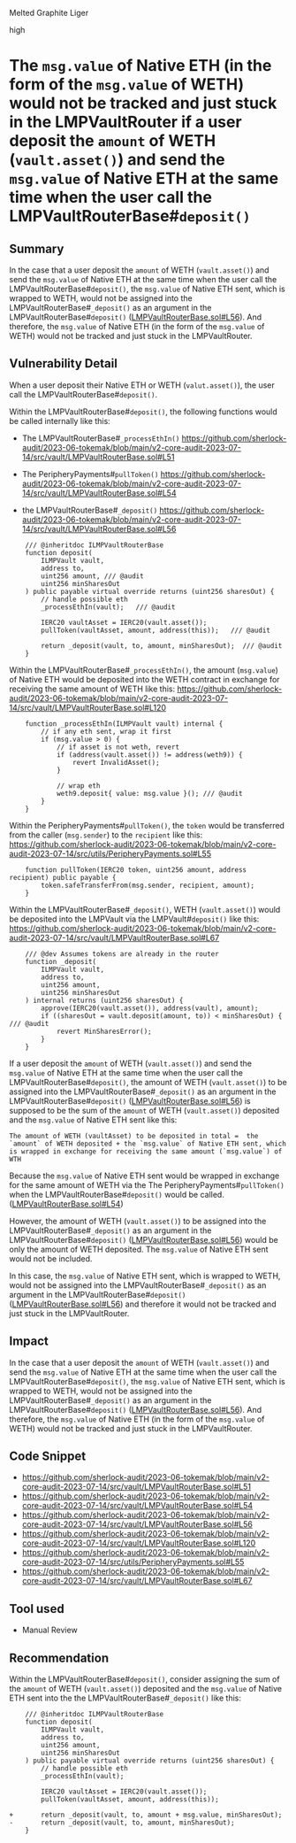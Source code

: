 Melted Graphite Liger

high

# The `msg.value` of Native ETH (in the form of the `msg.value` of WETH) would not be tracked and just stuck in the LMPVaultRouter if a user deposit the `amount` of WETH (`vault.asset()`) and send the `msg.value` of Native ETH at the same time when the user call the LMPVaultRouterBase#`deposit()`
## Summary
In the case that a user deposit the `amount` of WETH (`vault.asset()`) and send the `msg.value` of Native ETH at the same time when the user call the LMPVaultRouterBase#`deposit()`, the `msg.value` of Native ETH sent, which is wrapped to WETH, would not be assigned into the LMPVaultRouterBase#`_deposit()` as an argument in the LMPVaultRouterBase#`deposit()` ([LMPVaultRouterBase.sol#L56](https://github.com/sherlock-audit/2023-06-tokemak/blob/main/v2-core-audit-2023-07-14/src/vault/LMPVaultRouterBase.sol#L56)). 
And therefore, the `msg.value` of Native ETH (in the form of the `msg.value` of WETH) would not be tracked and just stuck in the LMPVaultRouter. 


## Vulnerability Detail
When a user deposit their Native ETH or WETH (`valut.asset()`), the user call the LMPVaultRouterBase#`deposit()`.

Within the LMPVaultRouterBase#`deposit()`, the following functions would be called internally like this:
- The LMPVaultRouterBase#`_processEthIn()` 
   https://github.com/sherlock-audit/2023-06-tokemak/blob/main/v2-core-audit-2023-07-14/src/vault/LMPVaultRouterBase.sol#L51

- The PeripheryPayments#`pullToken()`
   https://github.com/sherlock-audit/2023-06-tokemak/blob/main/v2-core-audit-2023-07-14/src/vault/LMPVaultRouterBase.sol#L54  

- the LMPVaultRouterBase#`_deposit()` 
   https://github.com/sherlock-audit/2023-06-tokemak/blob/main/v2-core-audit-2023-07-14/src/vault/LMPVaultRouterBase.sol#L56
```solidity
    /// @inheritdoc ILMPVaultRouterBase
    function deposit(
        ILMPVault vault,
        address to,
        uint256 amount, /// @audit
        uint256 minSharesOut
    ) public payable virtual override returns (uint256 sharesOut) {
        // handle possible eth
        _processEthIn(vault);   /// @audit

        IERC20 vaultAsset = IERC20(vault.asset());
        pullToken(vaultAsset, amount, address(this));   /// @audit

        return _deposit(vault, to, amount, minSharesOut);  /// @audit
    }
```

Within the LMPVaultRouterBase#`_processEthIn()`, the amount (`msg.value`) of Native ETH would be deposited into the WETH contract in exchange for receiving the same amount of WETH like this:
https://github.com/sherlock-audit/2023-06-tokemak/blob/main/v2-core-audit-2023-07-14/src/vault/LMPVaultRouterBase.sol#L120
```solidity
    function _processEthIn(ILMPVault vault) internal {
        // if any eth sent, wrap it first
        if (msg.value > 0) {
            // if asset is not weth, revert
            if (address(vault.asset()) != address(weth9)) {
                revert InvalidAsset();
            }

            // wrap eth
            weth9.deposit{ value: msg.value }(); /// @audit
        }
    }
```

Within the PeripheryPayments#`pullToken()`, the `token` would be transferred from the caller (`msg.sender`) to the `recipient` like this:
https://github.com/sherlock-audit/2023-06-tokemak/blob/main/v2-core-audit-2023-07-14/src/utils/PeripheryPayments.sol#L55
```solidity
    function pullToken(IERC20 token, uint256 amount, address recipient) public payable {
        token.safeTransferFrom(msg.sender, recipient, amount);
    }
```

Within the LMPVaultRouterBase#`_deposit()`, WETH (`vault.asset()`) would be deposited into the LMPVault via the LMPVault#`deposit()` like this:
https://github.com/sherlock-audit/2023-06-tokemak/blob/main/v2-core-audit-2023-07-14/src/vault/LMPVaultRouterBase.sol#L67
```solidity
    /// @dev Assumes tokens are already in the router
    function _deposit(
        ILMPVault vault,
        address to,
        uint256 amount,
        uint256 minSharesOut
    ) internal returns (uint256 sharesOut) {
        approve(IERC20(vault.asset()), address(vault), amount);
        if ((sharesOut = vault.deposit(amount, to)) < minSharesOut) { /// @audit
            revert MinSharesError();
        }
    }
```

If a user deposit the `amount` of WETH (`vault.asset()`) and send the `msg.value` of Native ETH at the same time when the user call the LMPVaultRouterBase#`deposit()`, the amount of WETH (`vault.asset()`) to be assigned into the LMPVaultRouterBase#`_deposit()` as an argument in the LMPVaultRouterBase#`deposit()` ([LMPVaultRouterBase.sol#L56](https://github.com/sherlock-audit/2023-06-tokemak/blob/main/v2-core-audit-2023-07-14/src/vault/LMPVaultRouterBase.sol#L56)) is supposed to be the sum of the `amount` of WETH (`vault.asset()`) deposited and the `msg.value` of Native ETH sent like this:
```shell
The amount of WETH (vaultAsset) to be deposited in total =  the `amount` of WETH deposited + the `msg.value` of Native ETH sent, which is wrapped in exchange for receiving the same amount (`msg.value`) of WTH
```
Because the `msg.value` of Native ETH sent would be wrapped in exchange for the same amount of WETH via the The PeripheryPayments#`pullToken()` when the LMPVaultRouterBase#`deposit()` would be called. ([LMPVaultRouterBase.sol#L54](https://github.com/sherlock-audit/2023-06-tokemak/blob/main/v2-core-audit-2023-07-14/src/vault/LMPVaultRouterBase.sol#L54  ))
   

However, the amount of WETH (`vault.asset()`) to be assigned into the LMPVaultRouterBase#`_deposit()` as an argument in the LMPVaultRouterBase#`deposit()` ([LMPVaultRouterBase.sol#L56](https://github.com/sherlock-audit/2023-06-tokemak/blob/main/v2-core-audit-2023-07-14/src/vault/LMPVaultRouterBase.sol#L56)) would be only the amount of WETH deposited. The `msg.value` of Native ETH sent would not be included.

In this case, the `msg.value` of Native ETH sent, which is wrapped to WETH, would not be assigned into the LMPVaultRouterBase#`_deposit()` as an argument in the LMPVaultRouterBase#`deposit()` ([LMPVaultRouterBase.sol#L56](https://github.com/sherlock-audit/2023-06-tokemak/blob/main/v2-core-audit-2023-07-14/src/vault/LMPVaultRouterBase.sol#L56)) and therefore it would not be tracked and just stuck in the LMPVaultRouter. 


## Impact
In the case that a user deposit the `amount` of WETH (`vault.asset()`) and send the `msg.value` of Native ETH at the same time when the user call the LMPVaultRouterBase#`deposit()`, the `msg.value` of Native ETH sent, which is wrapped to WETH, would not be assigned into the LMPVaultRouterBase#`_deposit()` as an argument in the LMPVaultRouterBase#`deposit()` ([LMPVaultRouterBase.sol#L56](https://github.com/sherlock-audit/2023-06-tokemak/blob/main/v2-core-audit-2023-07-14/src/vault/LMPVaultRouterBase.sol#L56)).
And therefore, the `msg.value` of Native ETH (in the form of the `msg.value` of WETH) would not be tracked and just stuck in the LMPVaultRouter. 

## Code Snippet
- https://github.com/sherlock-audit/2023-06-tokemak/blob/main/v2-core-audit-2023-07-14/src/vault/LMPVaultRouterBase.sol#L51
- https://github.com/sherlock-audit/2023-06-tokemak/blob/main/v2-core-audit-2023-07-14/src/vault/LMPVaultRouterBase.sol#L54
- https://github.com/sherlock-audit/2023-06-tokemak/blob/main/v2-core-audit-2023-07-14/src/vault/LMPVaultRouterBase.sol#L56
- https://github.com/sherlock-audit/2023-06-tokemak/blob/main/v2-core-audit-2023-07-14/src/vault/LMPVaultRouterBase.sol#L120
- https://github.com/sherlock-audit/2023-06-tokemak/blob/main/v2-core-audit-2023-07-14/src/utils/PeripheryPayments.sol#L55
- https://github.com/sherlock-audit/2023-06-tokemak/blob/main/v2-core-audit-2023-07-14/src/vault/LMPVaultRouterBase.sol#L67


## Tool used
- Manual Review

## Recommendation
Within the LMPVaultRouterBase#`deposit()`, consider assigning the sum of the `amount` of WETH (`vault.asset()`) deposited and the `msg.value` of Native ETH sent into the the LMPVaultRouterBase#`_deposit()` like this:
```solidity
    /// @inheritdoc ILMPVaultRouterBase
    function deposit(
        ILMPVault vault,
        address to,
        uint256 amount, 
        uint256 minSharesOut
    ) public payable virtual override returns (uint256 sharesOut) {
        // handle possible eth
        _processEthIn(vault); 

        IERC20 vaultAsset = IERC20(vault.asset());
        pullToken(vaultAsset, amount, address(this));

+       return _deposit(vault, to, amount + msg.value, minSharesOut);
-       return _deposit(vault, to, amount, minSharesOut);
    }
```